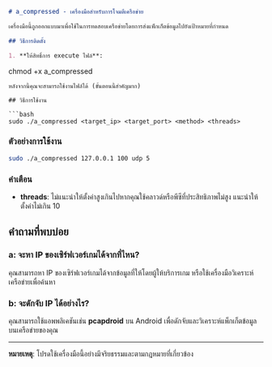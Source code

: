 ```markdown
# a_compressed - เครื่องมือสำหรับการโจมตีเครือข่าย

เครื่องมือนี้ถูกออกแบบมาเพื่อใช้ในการทดสอบเครือข่ายโดยการส่งแพ็กเก็ตข้อมูลไปยังเป้าหมายที่กำหนด

## วิธีการติดตั้ง

1. **ให้สิทธิ์การ execute ไฟล์**:
   ```
   chmod +x a_compressed
   ```
   หลังจากนี้คุณจะสามารถใช้งานไฟล์ได้ (ขั้นตอนนี้สำคัญมาก)

## วิธีการใช้งาน

```bash
sudo ./a_compressed <target_ip> <target_port> <method> <threads>
```

### ตัวอย่างการใช้งาน

```bash
sudo ./a_compressed 127.0.0.1 100 udp 5
```

### คำเตือน

- **threads**: ไม่แนะนำให้ตั้งค่าสูงเกินไปหากคุณใช้คลาวด์หรือพีซีที่ประสิทธิภาพไม่สูง แนะนำให้ตั้งค่าไม่เกิน 10

## คำถามที่พบบ่อย

### a: จะหา IP ของเซิร์ฟเวอร์เกมได้จากที่ไหน?
คุณสามารถหา IP ของเซิร์ฟเวอร์เกมได้จากข้อมูลที่ให้โดยผู้ให้บริการเกม หรือใช้เครื่องมือวิเคราะห์เครือข่ายเพื่อค้นหา

### b: จะดักจับ IP ได้อย่างไร?
คุณสามารถใช้แอพพลิเคชันเช่น **pcapdroid** บน Android เพื่อดักจับและวิเคราะห์แพ็กเก็ตข้อมูลบนเครือข่ายของคุณ

---

**หมายเหตุ**: โปรดใช้เครื่องมือนี้อย่างมีจริยธรรมและตามกฎหมายที่เกี่ยวข้อง
```
